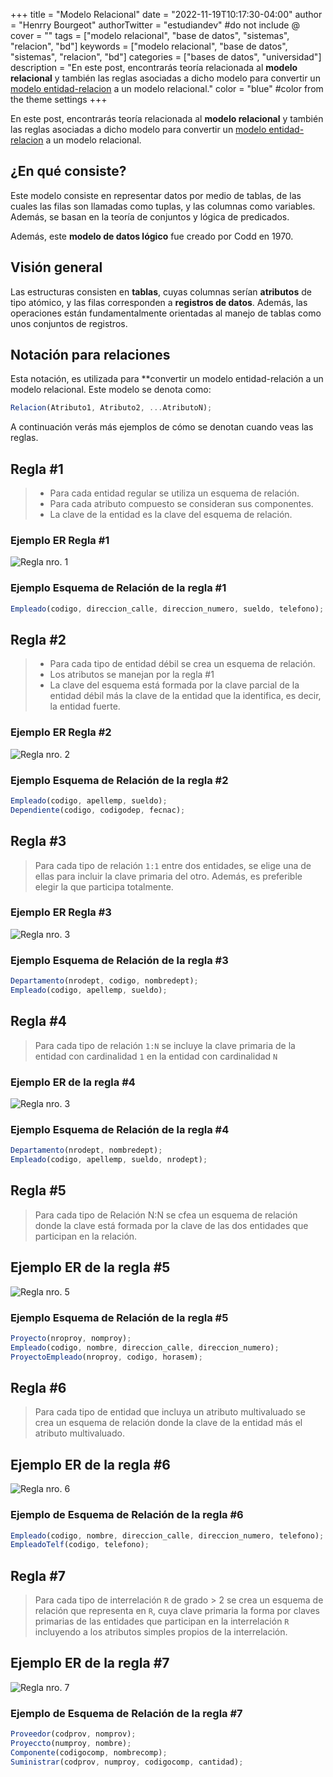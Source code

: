 +++
title = "Modelo Relacional"
date = "2022-11-19T10:17:30-04:00"
author = "Henrry Bourgeot"
authorTwitter = "estudiandev" #do not include @
cover = ""
tags = ["modelo relacional", "base de datos", "sistemas", "relacion", "bd"]
keywords = ["modelo relacional", "base de datos", "sistemas", "relacion", "bd"]
categories = ["bases de datos", "universidad"]
description = "En este post, encontrarás teoría relacionada al **modelo relacional** y también las reglas asociadas a dicho modelo para convertir un [modelo entidad-relacion](//modelo-entidad-relacion) a un modelo relacional."
color = "blue" #color from the theme settings
+++

En este post, encontrarás teoría relacionada al **modelo relacional** y también las reglas asociadas a dicho modelo para convertir un [modelo entidad-relacion](//modelo-entidad-relacion) a un modelo relacional.

## ¿En qué consiste?

Este modelo consiste en representar datos por medio de tablas, de las cuales las filas son llamadas como tuplas, y las columnas como variables. Además, se basan en la teoría de conjuntos y lógica de predicados.

Además, este **modelo de datos lógico** fue creado por Codd en 1970.

## Visión general

Las estructuras consisten en **tablas**, cuyas columnas serían **atributos** de tipo atómico, y las filas corresponden a **registros de datos**. Además, las operaciones están fundamentalmente orientadas al manejo de tablas como unos conjuntos de registros.

## Notación para relaciones

Esta notación, es utilizada para \*\*convertir un modelo entidad-relación a un modelo relacional. Este modelo se denota como:

```js
Relacion(Atributo1, Atributo2, ...AtributoN);
```

A continuación verás más ejemplos de cómo se denotan cuando veas las reglas.

## Regla #1

> - Para cada entidad regular se utiliza un esquema de relación.
> - Para cada atributo compuesto se consideran sus componentes.
> - La clave de la entidad es la clave del esquema de relación.

### Ejemplo ER Regla #1

![Regla nro. 1](/img/regla1.png)

### Ejemplo Esquema de Relación de la regla #1

```js
Empleado(codigo, direccion_calle, direccion_numero, sueldo, telefono);
```

## Regla #2

> - Para cada tipo de entidad débil se crea un esquema de relación.
> - Los atributos se manejan por la regla #1
> - La clave del esquema está formada por la clave parcial de la entidad débil más la clave de la entidad que la identifica, es decir, la entidad fuerte.

### Ejemplo ER Regla #2

![Regla nro. 2](/img/regla2.png)

### Ejemplo Esquema de Relación de la regla #2

```js
Empleado(codigo, apellemp, sueldo);
Dependiente(codigo, codigodep, fecnac);
```

## Regla #3

> Para cada tipo de relación `1:1` entre dos entidades, se elige una de ellas para incluir la clave primaria del otro. Además, es preferible elegir la que participa totalmente.

### Ejemplo ER Regla #3

![Regla nro. 3](/img/regla3.png)

### Ejemplo Esquema de Relación de la regla #3

```js
Departamento(nrodept, codigo, nombredept);
Empleado(codigo, apellemp, sueldo);
```

## Regla #4

> Para cada tipo de relación `1:N` se incluye la clave primaria de la entidad con cardinalidad `1` en la entidad con cardinalidad `N`

### Ejemplo ER de la regla #4

![Regla nro. 3](/img/regla4.png)

### Ejemplo Esquema de Relación de la regla #4

```js
Departamento(nrodept, nombredept);
Empleado(codigo, apellemp, sueldo, nrodept);
```

## Regla #5

> Para cada tipo de Relación N:N se cfea un esquema de relación donde la clave está formada por la clave de las dos entidades que participan en la relación.

## Ejemplo ER de la regla #5

![Regla nro. 5](/img/regla5.png)

### Ejemplo Esquema de Relación de la regla #5

```js
Proyecto(nroproy, nomproy);
Empleado(codigo, nombre, direccion_calle, direccion_numero);
ProyectoEmpleado(nroproy, codigo, horasem);
```

## Regla #6

> Para cada tipo de entidad que incluya un atributo multivaluado se crea un esquema de relación donde la clave de la entidad más el atributo multivaluado.

## Ejemplo ER de la regla #6

![Regla nro. 6](/img/regla6.png)

### Ejemplo de Esquema de Relación de la regla #6

```js
Empleado(codigo, nombre, direccion_calle, direccion_numero, telefono);
EmpleadoTelf(codigo, telefono);
```

## Regla #7

> Para cada tipo de interrelación `R` de grado > 2 se crea un esquema de relación que representa en `R`, cuya clave primaria la forma por claves primarias de las entidades que participan en la interrelación `R` incluyendo a los atributos simples propios de la interrelación.

## Ejemplo ER de la regla #7

![Regla nro. 7](/img/regla7.png)

### Ejemplo de Esquema de Relación de la regla #7

```js
Proveedor(codprov, nomprov);
Proyeccto(numproy, nombre);
Componente(codigocomp, nombrecomp);
Suministrar(codprov, numproy, codigocomp, cantidad);
```
